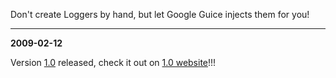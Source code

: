Don't create Loggers by hand, but let Google Guice injects them for you!


---


**2009-02-12**

Version [1.0](http://sli4j.googlecode.com/svn/site/1.0/index.html) released, check it out on [1.0 website](http://sli4j.googlecode.com/svn/site/1.0/index.html)!!!
